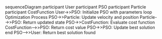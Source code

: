 sequenceDiagram
    participant User
    participant PSO
    participant Particle
    participant CostFunction
    User->>PSO: Initialize PSO with parameters
    loop Optimization Process
        PSO->>Particle: Update velocity and position
        Particle-->>PSO: Return updated state
        PSO->>CostFunction: Evaluate cost function
        CostFunction-->>PSO: Return cost value
        PSO->>PSO: Update best solution
    end
    PSO-->>User: Return best solution found